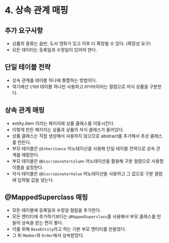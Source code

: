 # 4. 상속 관계 매핑
## 추가 요구사항
- 상품의 종류는 음반, 도서 영화가 있고 이후 더 확장될 수 있다. (확장성 요구)
- 모든 데이터는 등록일과 수정일이 있어야 한다.

## 단일 테이블 전략
- 상속 관계를 테이블 하나에 통합하는 방법이다.
- 여기에선 `ITEM` 테이블 하나만 사용하고 `DTYPE`이라는 컬럼으로 자식 상품을 구분한다.

## 상속 관계 매핑
- entity.item 이라는 패키지에 상품 클래스를 이동시킨다.
- 이렇게 만든 패키지는 상품과 상품의 자식 클래스가 들어있다.
- 상품 클래스는 직접 생성해서 사용하지 않으므로 abstract를 추가해서 추상 클래스를 만든다.
- 부모 테이블은 `@Inheritance` 어노테이선을 사용해 단일 테이블 전략으로 상속 관계를 매핑한다.
- 부모 테이블은 `@DiscriminatorColumn` 어노테이션을 활용해 구분 컬럼으로 사용할 이름을 설정한다.
- 자식 테이블은 `@DiscriminatorValue` 어노테이션을 사용하고 그 값으로 구분 컬럼에 입력될 값을 넣는다. 

## @MappedSuperclass 매핑
- 모든 테이블에 등록일과 수정일 컬럼을 추가한다.
- 모든 엔티티에 추가하기보다는 `@MappedSuperclass`를 사용해서 부모 클래스를 만들어 상속을 받는 편이 좋다.
- 이를 위해 `BaseEntity`라고 하는 기본 부모 엔티티를 만들었다. 
- 그 뒤 `Member`와 `Order`에서 상속받았다.